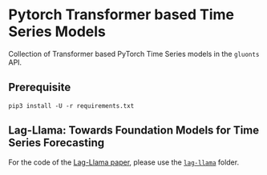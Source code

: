 # Pytorch Transformer based Time Series Models

Collection of Transformer based PyTorch Time Series models in the `gluonts` API. 

## Prerequisite

```shell
pip3 install -U -r requirements.txt
```

## Lag-Llama: Towards Foundation Models for Time Series Forecasting 

For the code of the [Lag-Llama paper](https://arxiv.org/abs/2310.08278), please use the [`lag-llama`](https://github.com/kashif/pytorch-transformer-ts/tree/main/lag-llama) folder.
